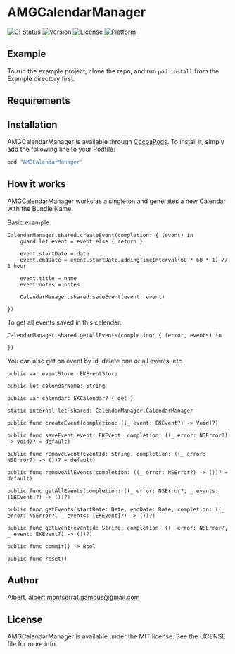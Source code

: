 # AMGCalendarManager

[![CI Status](http://img.shields.io/travis/Albert/AMGCalendarManager.svg?style=flat)](https://travis-ci.org/Albert/AMGCalendarManager)
[![Version](https://img.shields.io/cocoapods/v/AMGCalendarManager.svg?style=flat)](http://cocoapods.org/pods/AMGCalendarManager)
[![License](https://img.shields.io/cocoapods/l/AMGCalendarManager.svg?style=flat)](http://cocoapods.org/pods/AMGCalendarManager)
[![Platform](https://img.shields.io/cocoapods/p/AMGCalendarManager.svg?style=flat)](http://cocoapods.org/pods/AMGCalendarManager)

## Example

To run the example project, clone the repo, and run `pod install` from the Example directory first.

## Requirements

## Installation

AMGCalendarManager is available through [CocoaPods](http://cocoapods.org). To install
it, simply add the following line to your Podfile:

```ruby
pod "AMGCalendarManager"
```

## How it works

AMGCalendarManager works as a singleton and generates a new Calendar with the Bundle Name.

Basic example:

```
CalendarManager.shared.createEvent(completion: { (event) in
    guard let event = event else { return }

    event.startDate = date
    event.endDate = event.startDate.addingTimeInterval(60 * 60 * 1) // 1 hour

    event.title = name
    event.notes = notes
    
    CalendarManager.shared.saveEvent(event: event)

})
```

To get all events saved in this calendar:

```
CalendarManager.shared.getAllEvents(completion: { (error, events) in

})
```

You can also get on event by id, delete one or all events, etc.

```
public var eventStore: EKEventStore

public let calendarName: String

public var calendar: EKCalendar? { get }

static internal let shared: CalendarManager.CalendarManager

public func createEvent(completion: ((_ event: EKEvent?) -> Void)?)

public func saveEvent(event: EKEvent, completion: ((_ error: NSError?) -> Void)? = default)

public func removeEvent(eventId: String, completion: ((_ error: NSError?) -> ())? = default)

public func removeAllEvents(completion: ((_ error: NSError?) -> ())? = default)

public func getAllEvents(completion: ((_ error: NSError?, _ events: [EKEvent]?) -> ())?)

public func getEvents(startDate: Date, endDate: Date, completion: ((_ error: NSError?, _ events: [EKEvent]?) -> ())?)

public func getEvent(eventId: String, completion: ((_ error: NSError?, _ event: EKEvent?) -> ())?)

public func commit() -> Bool

public func reset()
```

## Author

Albert, albert.montserrat.gambus@gmail.com

## License

AMGCalendarManager is available under the MIT license. See the LICENSE file for more info.
